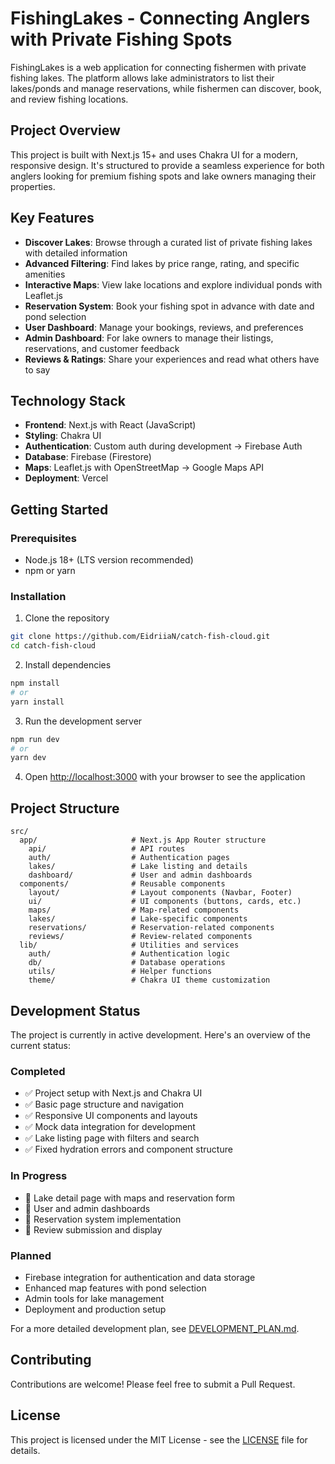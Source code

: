 # FishingLakes - Connecting Anglers with Private Fishing Spots

FishingLakes is a web application for connecting fishermen with private fishing lakes. The platform allows lake administrators to list their lakes/ponds and manage reservations, while fishermen can discover, book, and review fishing locations.

## Project Overview

This project is built with Next.js 15+ and uses Chakra UI for a modern, responsive design. It's structured to provide a seamless experience for both anglers looking for premium fishing spots and lake owners managing their properties.

## Key Features

- **Discover Lakes**: Browse through a curated list of private fishing lakes with detailed information
- **Advanced Filtering**: Find lakes by price range, rating, and specific amenities
- **Interactive Maps**: View lake locations and explore individual ponds with Leaflet.js
- **Reservation System**: Book your fishing spot in advance with date and pond selection
- **User Dashboard**: Manage your bookings, reviews, and preferences
- **Admin Dashboard**: For lake owners to manage their listings, reservations, and customer feedback
- **Reviews & Ratings**: Share your experiences and read what others have to say

## Technology Stack

- **Frontend**: Next.js with React (JavaScript)
- **Styling**: Chakra UI
- **Authentication**: Custom auth during development → Firebase Auth
- **Database**: Firebase (Firestore)
- **Maps**: Leaflet.js with OpenStreetMap → Google Maps API
- **Deployment**: Vercel

## Getting Started

### Prerequisites

- Node.js 18+ (LTS version recommended)
- npm or yarn

### Installation

1. Clone the repository

```bash
git clone https://github.com/EidriiaN/catch-fish-cloud.git
cd catch-fish-cloud
```

2. Install dependencies

```bash
npm install
# or
yarn install
```

3. Run the development server

```bash
npm run dev
# or
yarn dev
```

4. Open [http://localhost:3000](http://localhost:3000) with your browser to see the application

## Project Structure

```
src/
  app/                     # Next.js App Router structure
    api/                   # API routes
    auth/                  # Authentication pages
    lakes/                 # Lake listing and details
    dashboard/             # User and admin dashboards
  components/              # Reusable components
    layout/                # Layout components (Navbar, Footer)
    ui/                    # UI components (buttons, cards, etc.)
    maps/                  # Map-related components
    lakes/                 # Lake-specific components
    reservations/          # Reservation-related components
    reviews/               # Review-related components
  lib/                     # Utilities and services
    auth/                  # Authentication logic
    db/                    # Database operations
    utils/                 # Helper functions
    theme/                 # Chakra UI theme customization
```

## Development Status

The project is currently in active development. Here's an overview of the current status:

### Completed

- ✅ Project setup with Next.js and Chakra UI
- ✅ Basic page structure and navigation
- ✅ Responsive UI components and layouts
- ✅ Mock data integration for development
- ✅ Lake listing page with filters and search
- ✅ Fixed hydration errors and component structure

### In Progress

- 🔄 Lake detail page with maps and reservation form
- 🔄 User and admin dashboards
- 🔄 Reservation system implementation
- 🔄 Review submission and display

### Planned

- Firebase integration for authentication and data storage
- Enhanced map features with pond selection
- Admin tools for lake management
- Deployment and production setup

For a more detailed development plan, see [DEVELOPMENT_PLAN.md](./DEVELOPMENT_PLAN.md).

## Contributing

Contributions are welcome! Please feel free to submit a Pull Request.

## License

This project is licensed under the MIT License - see the [LICENSE](LICENSE) file for details.
